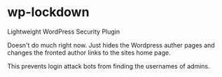 # wp-lockdown
Lightweight WordPress Security Plugin


Doesn't do much right now. Just hides the Wordpress auther pages and changes the fronted author links to the sites home page.

This prevents login attack bots from finding the usernames of admins.
